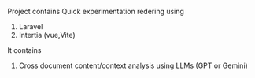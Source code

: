 Project contains Quick experimentation redering using

1. Laravel
2. Intertia (vue,Vite)

It contains

1. Cross document content/context analysis using LLMs (GPT or Gemini)
